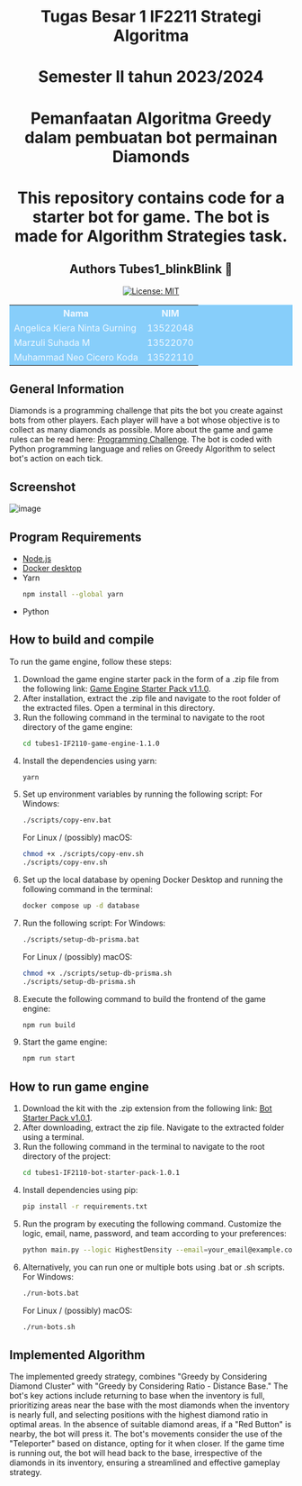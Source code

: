 <div align="center">

# Tugas Besar 1 IF2211 Strategi Algoritma
# Semester II tahun 2023/2024
# Pemanfaatan Algoritma Greedy dalam pembuatan bot permainan Diamonds
# This repository contains code for a starter bot for game. The bot is made for Algorithm Strategies task.

## Authors Tubes1_blinkBlink 💎

[![License: MIT](https://img.shields.io/badge/License-MIT-yellow.svg)](https://opensource.org/licenses/MIT)

<table style="width:100%; background-color:#87CEFA; color:#F0F8FF;">
  <tr>
    <th>Nama</th>
    <th>NIM</th>
  </tr>
  <tr>
    <td>Angelica Kiera Ninta Gurning</td>
    <td>13522048</td>
  </tr>
  <tr>
    <td>Marzuli Suhada M</td>
    <td>13522070</td>
  </tr>
  <tr>
    <td>Muhammad Neo Cicero Koda</td>
    <td>13522110</td>
  </tr>
</table>

</div>

## General Information

Diamonds is a programming challenge that pits the bot you create against bots from other players. Each player will have a bot whose objective is to collect as many diamonds as possible. More about the game and game rules can be read here: [Programming Challenge](https://github.com/Etimo/diamonds2/blob/main/RULES.md).
The bot is coded with Python programming language and relies on Greedy Algorithm to select bot's action on each tick.

## Screenshot
![image](https://drive.google.com/file/d/1YFF1LOsg3o2gyaqaq21iHUwUH70GmCqy/view?usp=sharing)

## Program Requirements

- [Node.js](https://nodejs.org/en) 
- [Docker desktop](https://www.docker.com/products/docker-desktop/) 
- Yarn 
    ```bash
    npm install --global yarn
    ```
- Python

## How to build and compile 
To run the game engine, follow these steps:
1. Download the game engine starter pack in the form of a .zip file from the following link: [Game Engine Starter Pack v1.1.0](https://github.com/haziqam/tubes1-IF2211-game-engine/releases/tag/v1.1.0).
2. After installation, extract the .zip file and navigate to the root folder of the extracted files. Open a terminal in this directory.
3. Run the following command in the terminal to navigate to the root directory of the game engine:
    ```bash
    cd tubes1-IF2110-game-engine-1.1.0
    ```
4. Install the dependencies using yarn:
    ```bash
    yarn
    ```
5. Set up environment variables by running the following script: 
    For Windows:
    ```bash
    ./scripts/copy-env.bat
    ```
    For Linux / (possibly) macOS:
    ```bash
    chmod +x ./scripts/copy-env.sh
    ./scripts/copy-env.sh
    ```
6. Set up the local database by opening Docker Desktop and running the following command in the terminal:
    ```bash
    docker compose up -d database
    ```
7. Run the following script:
    For Windows:
    ```bash
    ./scripts/setup-db-prisma.bat
    ```
    For Linux / (possibly) macOS:
    ```bash
    chmod +x ./scripts/setup-db-prisma.sh
    ./scripts/setup-db-prisma.sh
    ```
8. Execute the following command to build the frontend of the game engine:
    ```bash
    npm run build
    ```
9. Start the game engine:
    ```bash
    npm run start
    ```

## How to run game engine
1. Download the kit with the .zip extension from the following link: [Bot Starter Pack v1.0.1](https://github.com/haziqam/tubes1-IF2211-bot-starter-pack/releases/tag/v1.0.1).
2. After downloading, extract the zip file. Navigate to the extracted folder using a terminal.
3. Run the following command in the terminal to navigate to the root directory of the project:
    ```bash
    cd tubes1-IF2110-bot-starter-pack-1.0.1
    ```
4. Install dependencies using pip:
    ```bash
    pip install -r requirements.txt
    ```
5. Run the program by executing the following command. Customize the logic, email, name, password, and team according to your preferences:
    ```bash
    python main.py --logic HighestDensity --email=your_email@example.com --name=your_name --password=your_password --team etimo
    ```
6. Alternatively, you can run one or multiple bots using .bat or .sh scripts. 
    For Windows:
    ```bash
    ./run-bots.bat
    ```
    For Linux / (possibly) macOS:
    ```bash
    ./run-bots.sh
    ```

## Implemented Algorithm
The implemented greedy strategy, combines "Greedy by Considering Diamond Cluster" with "Greedy by Considering Ratio - Distance Base." The bot's key actions include returning to base when the inventory is full, prioritizing areas near the base with the most diamonds when the inventory is nearly full, and selecting positions with the highest diamond ratio in optimal areas. In the absence of suitable diamond areas, if a "Red Button" is nearby, the bot will press it. The bot's movements consider the use of the "Teleporter" based on distance, opting for it when closer. If the game time is running out, the bot will head back to the base, irrespective of the diamonds in its inventory, ensuring a streamlined and effective gameplay strategy.